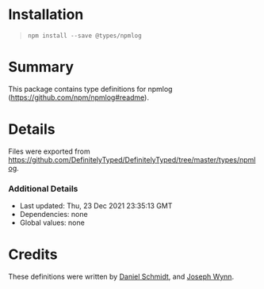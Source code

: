 # Installation
> `npm install --save @types/npmlog`

# Summary
This package contains type definitions for npmlog (https://github.com/npm/npmlog#readme).

# Details
Files were exported from https://github.com/DefinitelyTyped/DefinitelyTyped/tree/master/types/npmlog.

### Additional Details
 * Last updated: Thu, 23 Dec 2021 23:35:13 GMT
 * Dependencies: none
 * Global values: none

# Credits
These definitions were written by [Daniel Schmidt](https://github.com/DanielMSchmidt), and [Joseph Wynn](https://github.com/wildlyinaccurate).
